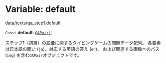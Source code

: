 # Variable: default

[data/texts/qa\_step1](../modules/data_texts_qa_step1.md).default

 `Const` **default**: [`QAPair`](../interfaces/types.QAPair.md)[]

ステップ1（初級）の語彙に関するタイピングゲームの問題データ配列。
各要素は日本語の問い (`ja`)、対応する英語の答え (`en`)、
および関連する画像へのパス (`img`) を含む`QAPair`オブジェクトです。
